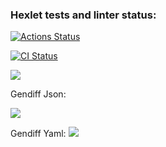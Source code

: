 ### Hexlet tests and linter status:

[![Actions Status](https://github.com/cloudfiy/frontend-project-46/actions/workflows/hexlet-check.yml/badge.svg)](https://github.com/cloudfiy/frontend-project-46/actions)

[![CI Status](https://github.com/cloudfiy/frontend-project-46/actions/workflows/ci.yml/badge.svg)](https://github.com/cloudfiy/frontend-project-46/actions)

<a href="https://codeclimate.com/github/cloudfiy/frontend-project-46/maintainability"><img src="https://api.codeclimate.com/v1/badges/1f9159c75c37f28745a8/maintainability" /></a>

Gendiff Json:

<a href="https://asciinema.org/a/zLaaKbHE0tMW0cvUTNUtQjxCs" target="_blank"><img src="https://asciinema.org/a/zLaaKbHE0tMW0cvUTNUtQjxCs.svg" /></a>

Gendiff Yaml:
<a href="https://asciinema.org/a/95jqtVQj8w8EKJAynpJZaB9ha" target="_blank"><img src="https://asciinema.org/a/95jqtVQj8w8EKJAynpJZaB9ha.svg" /></a>
